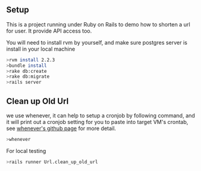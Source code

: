## Setup
This is a project running under Ruby on Rails to demo how to shorten a url for user. It provide
API access too.

You will need to install rvm by yourself, and make sure postgres server is install in your local machine

``` bash
>rvm install 2.2.3
>bundle install
>rake db:create
>rake db:migrate
>rails server
```

## Clean up Old Url
we use whenever, it can help to setup a cronjob by following command, and it will print out a
cronjob setting for you to paste into target VM's crontab, see [whenever's github
page](https://github.com/javan/whenever) for more detail.

``` bash
>whenever
```

For local testing
``` bash
>rails runner Url.clean_up_old_url
```

